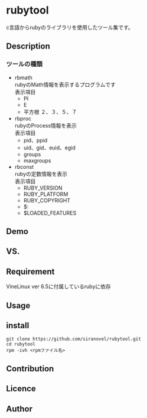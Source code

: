 rubytool
========
c言語からrubyのライブラリを使用したツール集です。

## Description ##
### ツールの種類 ###
* rbmath  
  rubyのMath情報を表示するプログラムです  
  表示項目
  - PI
  - E
  - 平方根
    ２、３、５、７  
* rbproc  
  rubyのProcess情報を表示  
  表示項目
  - pid、ppid
  - uid、gid、euid、egid
  - groups
  - maxgroups
* rbconst  
  rubyの定数情報を表示  
  表示項目
  - RUBY_VERSION
  - RUBY_PLATFORM
  - RUBY_COPYRIGHT
  - $:
  - $LOADED_FEATURES

## Demo ##

## VS. ##

## Requirement ##
VineLinux ver 6.5に付属しているrubyに依存

## Usage ##

## install ##
    git clone https://github.com/siranovel/rubytool.git  
    cd rubytool  
    rpm -ivh <rpmファイル名>  

## Contribution ##

## Licence ##

## Author ##
